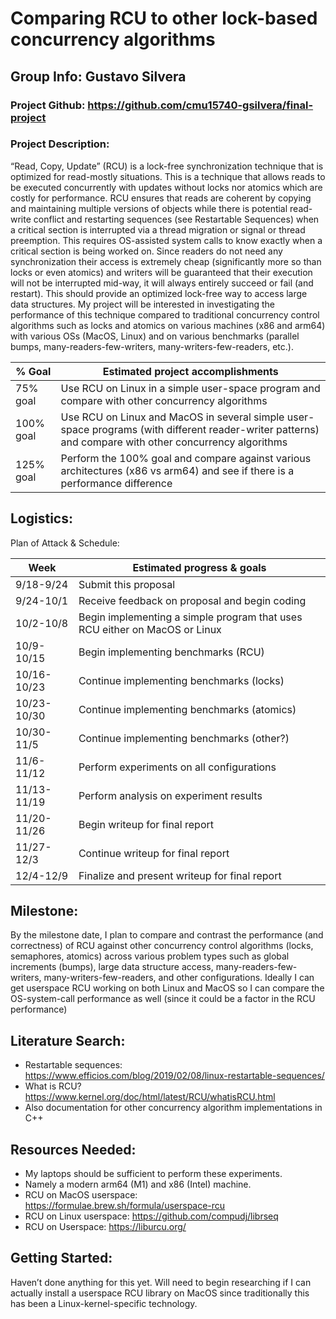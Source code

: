 # Comparing RCU to other lock-based concurrency algorithms 

## Group Info: Gustavo Silvera

### Project Github: https://github.com/cmu15740-gsilvera/final-project 

### Project Description: 
“Read, Copy, Update” (RCU) is a lock-free synchronization technique that is optimized for read-mostly situations. This is a technique that allows reads to be executed concurrently with updates without locks nor atomics which are costly for performance. RCU ensures that reads are coherent by copying and maintaining multiple versions of objects while there is potential read-write conflict and restarting sequences (see Restartable Sequences) when a critical section is interrupted via a thread migration or signal or thread preemption. This requires OS-assisted system calls to know exactly when a critical section is being worked on. Since readers do not need any synchronization their access is extremely cheap (significantly more so than locks or even atomics) and writers will be guaranteed that their execution will not be interrupted mid-way, it will always entirely succeed or fail (and restart). This should provide an optimized lock-free way to access large data structures. My project will be interested in investigating the performance of this technique compared to traditional concurrency control algorithms such as locks and atomics on various machines (x86 and arm64) with various OSs (MacOS, Linux) and on various benchmarks (parallel bumps, many-readers-few-writers, many-writers-few-readers, etc.). 

| % Goal | Estimated project accomplishments | 
| --- | --- |
| 75% goal | Use RCU on Linux in a simple user-space program and compare with other concurrency algorithms | 
| 100% goal | Use RCU on Linux and MacOS in several simple user-space programs (with different reader-writer patterns) and compare with other concurrency algorithms |
| 125% goal | Perform the 100% goal and compare against various architectures (x86 vs arm64) and see if there is a performance difference |



## Logistics:
Plan of Attack & Schedule:

| Week | Estimated progress & goals |
| --- | --- |
| 9/18-9/24 | Submit this proposal| 
| 9/24-10/1 | Receive feedback on proposal and begin coding |
| 10/2-10/8 | Begin implementing a simple program that uses RCU either on MacOS or Linux |
| 10/9-10/15 | Begin implementing benchmarks (RCU) |
| 10/16-10/23 | Continue implementing benchmarks (locks) |
| 10/23-10/30 | Continue implementing benchmarks (atomics) |
| 10/30-11/5 | Continue implementing benchmarks (other?) |
| 11/6-11/12 | Perform experiments on all configurations |
| 11/13-11/19 | Perform analysis on experiment results |
| 11/20-11/26 | Begin writeup for final report |
| 11/27-12/3 | Continue writeup for final report |
| 12/4-12/9 | Finalize and present writeup for final report |


## Milestone:
By the milestone date, I plan to compare and contrast the performance (and correctness) of RCU against other concurrency control algorithms (locks, semaphores, atomics) across various problem types such as global increments (bumps), large data structure access, many-readers-few-writers, many-writers-few-readers, and other configurations. Ideally I can get userspace RCU working on both Linux and MacOS so I can compare the OS-system-call performance as well (since it could be a factor in the RCU performance)

## Literature Search:
- Restartable sequences: https://www.efficios.com/blog/2019/02/08/linux-restartable-sequences/ 
- What is RCU? https://www.kernel.org/doc/html/latest/RCU/whatisRCU.html
- Also documentation for other concurrency algorithm implementations in C++

## Resources Needed:
- My laptops should be sufficient to perform these experiments. 
- Namely a modern arm64 (M1) and x86 (Intel) machine. 
- RCU on MacOS userspace: https://formulae.brew.sh/formula/userspace-rcu
- RCU on Linux userspace: https://github.com/compudj/librseq
- RCU on Userspace: https://liburcu.org/ 

## Getting Started:
Haven’t done anything for this yet. Will need to begin researching if I can actually install a userspace RCU library on MacOS since traditionally this has been a Linux-kernel-specific technology.
